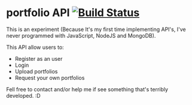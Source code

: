 # portfolio API [![Build Status](https://travis-ci.org/PedroOkawa/repo-start.svg?branch=master)](https://travis-ci.org/PedroOkawa/repo-start)

This is an experiment (Because It's my first time implementing API's, I've never programmed with JavaScript, NodeJS and MongoDB).

This API allow users to:

* Register as an user
* Login
* Upload portfolios
* Request your own portfolios

Fell free to contact and/or help me if see something that's terribly developed. :D
